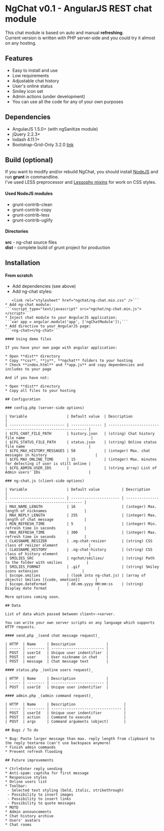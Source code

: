 NgChat v0.1 - AngularJS REST chat module
===================

This chat module is based on auto and manual **refreshing**.  
Current version is written with PHP server-side and you could try it almost on any hosting.

## Features

* Easy to install and use
* Low requirements
* Adjustable chat history
* User's online status
* Smiley icon set
* Admin actions (under development)
* You can use all the code for any of your own purposes

## Dependencies

 * AngularJS 1.5.0+ (with ngSanitize module)
 * jQuery 2.2.3+
 * lodash 4.11.1+
 * Bootstrap-Grid-Only 3.2.0 [link](https://github.com/zirafa/bootstrap-grid-only)

## Build (optional)

If you want to modify and/or rebuild NgChat, you should install [NodeJS](https://nodejs.org) and run **grunt** in commandline.  
I've used LESS preprocessor and [Lessophy mixins](https://github.com/khasky/Lessophy) for work on CSS styles.

#### Used NodeJS modules

 * grunt-contrib-clean
 * grunt-contrib-copy
 * grunt-contrib-less
 * grunt-contrib-uglify

#### Directories

**src** - ng-chat source files  
**dist** - complete build of grunt project for production

## Installation

#### From scratch

 * Add dependencies (see above)
 * Add ng-chat styles:  
 ```<link rel="stylesheet" href="css/grid100.min.css" />
	<link rel="stylesheet" href="ngchat/ng-chat.min.css" />```
 * Add ng-chat module:  
 ```<script type="text/javascript" src="ngchat/ng-chat.min.js"></script>```
 * Inject chat module to your AngularJS application:  
 ```var app = angular.module('app', ['ngChatModule']);```
 * Add directive to your AngularJS page:  
 ```<ng-chat></ng-chat>```

#### Using demo files

If you have your own page with angular application:

 * Open **dist** directory
 * Copy **css**, **js**, **ngchat** folders to your hosting
 * Check **index.html** and **app.js** and copy dependencies and includes to your page

And if you have not:

 * Open **dist** directory
 * Copy all files to your hosting

## Configuration

### config.php (server-side options)

| Variable                  | Default value  | Description                                                  |
| ------------------------- | -------------- | ------------------------------------------------------------ |
| $CFG_CHAT_FILE_PATH       | history.json   | (string) Chat history file name                              |
| $CFG_STATUS_FILE_PATH     | status.json    | (string) Online status file name                             |
| $CFG_MAX_HISTORY_MESSAGES | 50             | (integer) Max. chat messages in history                      |
| $CFG_MAX_ONLINE_TIME      | 15             | (integer) Max. minutes for detecting if user is still online |
| $CFG_ADMIN_USER_IDS       |                | (string array) List of Admin users' IDs                      |

### ng-chat.js (client-side options)

| Variable                  | Default value          | Description                                        |
| ------------------------- | ---------------------- | -------------------------------------------------- |
| MAX_NAME_LENGTH           | 16                     | (integer) Max. length of nicknames                 |
| MAX_REPLY_LENGTH          | 255                    | (integer) Max. length of chat message              |
| MIN_REFRESH_TIME          | 5                      | (integer) Min. refresh time in seconds             |
| MAX_REFRESH_TIME          | 300                    | (integer) Max. refresh time in seconds             |
| CLASSNAME_RESIZER         | .ng-chat-resizer       | (string) CSS class of resizer element              |
| CLASSNAME_HISTORY         | .ng-chat-history       | (string) CSS class of history element              |
| SMILIES_SRC               | ngchat/smilies/        | (string) Path to the folder with smilies           |
| SMILIES_FORMAT            | .gif                   | (string) Smiley icons extension                    |
| $scope.smilies            | (look into ng-chat.js) | (array of objects) Smilies [{code, emotion}]       |
| $scope.dateFormat         | dd.mm.yyyy HH:mm:ss    | (string) Display date format                       |

More options coming soon.

## Data

List of data which passed between client<->server.

You can write your own server scripts on any language which supports HTTP requests.

#### send.php _(send chat message request)_

| HTTP  | Name     | Description              |
| ----- | -------- | ------------------------ |
| POST  | userId   | Unique user indentifier  |
| POST  | user     | User nickname in chat    |
| POST  | message  | Chat message text        |

#### status.php _(online users request)_

| HTTP  | Name     | Description              |
| ----- | -------- | ------------------------ |
| POST  | userId   | Unique user indentifier  |

#### admin.php _(admin command request)_

| HTTP  | Name     | Description                      |
| ----- | -------- | -------------------------------- |
| POST  | userId   | Unique user indentifier          |
| POST  | action   | Command to execute               |
| POST  | args     | Command arguments (object)       |

## Bugs / To do

 * Bug: Paste larger message than max. reply length from clipboard to the reply textarea (can't use backspace anymore)
 * Finish admin commands
 * Prevent refresh flooding

## Future improvements

 * Ctrl+Enter reply sending
 * Anti-spam: captcha for first message
 * Responsive styles
 * Online users list
 * Toolbar:  
  - Selected text styling (bold, italic, strikethrough)  
  - Possibility to insert images  
  - Possibility to insert links  
  - Possibility to quote messages  
 * MOTD
 * Admin announcements
 * Chat history archive
 * Users' avatars
 * Chat rooms
